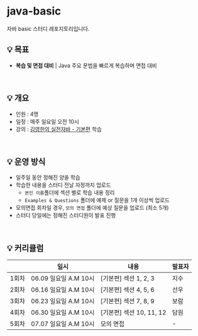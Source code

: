 # java-basic
자바 basic 스터디 레포지토리입니다.

## 💡 목표
- **복습 및 면접 대비** | Java 주요 문법을 빠르게 복습하며 면접 대비

<br>

## 💡 개요
- 인원 : 4명
- 일정 : 매주 일요일 오전 10시
- 강의 : [김영한의 실전자바 - 기본편](https://www.inflearn.com/course/%EA%B9%80%EC%98%81%ED%95%9C%EC%9D%98-%EC%8B%A4%EC%A0%84-%EC%9E%90%EB%B0%94-%EA%B8%B0%EB%B3%B8%ED%8E%B8) 학습

<br>

## 💡 운영 방식
- 일주일 동안 정해진 양을 학습
- 학습한 내용을 스터디 전날 자정까지 업로드
  - `본인 이름`폴더에 섹션 별로 학습 내용 정리
  - `Examples & Questions` 폴더에 예제 or 질문을 1개 이상씩 업로드
- 모의면접 회차일 경우, `모의 면접` 폴더에 예상 질문을 업로드 (최소 5개)
- 스터디 당일에는 정해진 스터디원이 발표 진행

<br>

## 💡 커리큘럼
||일시|내용|발표자|
|--|--|--|--|
|1회차|06.09 일요일 A.M 10시|[기본편] 섹션 1, 2, 3| 지수 |
|2회차|06.16 일요일 A.M 10시|[기본편] 섹션 4, 5, 6|선우|
|3회차|06.23 일요일 A.M 10시|[기본편] 섹션 7, 8, 9 |보람|
|4회차|06.30 일요일 A.M 10시|[기본편] 섹션 10, 11, 12|담원|
|5회차|07.07 일요일 A.M 10시|모의 면접|-|
